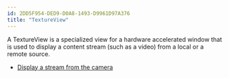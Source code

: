 ```yaml
---
id: 2DD5F954-DED9-D0A8-1493-D9961D97A376
title: "TextureView"
---
```


A TextureView is a specialized view for a hardware accelerated window that is
used to display a content stream (such as a video) from a local or a remote
source.

-   [Display a stream from the camera](/Recipes/android/other_ux/textureview/display_a_stream_from_the_camera)
